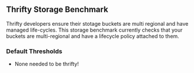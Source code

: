 ## Thrifty Storage Benchmark

Thrifty developers ensure their stotage buckets are multi regional and have managed life-cycles. This storage benchmark currently checks that your buckets are multi-regional and have a lifecycle policy attached to them.

### Default Thresholds

- None needed to be thrifty!
